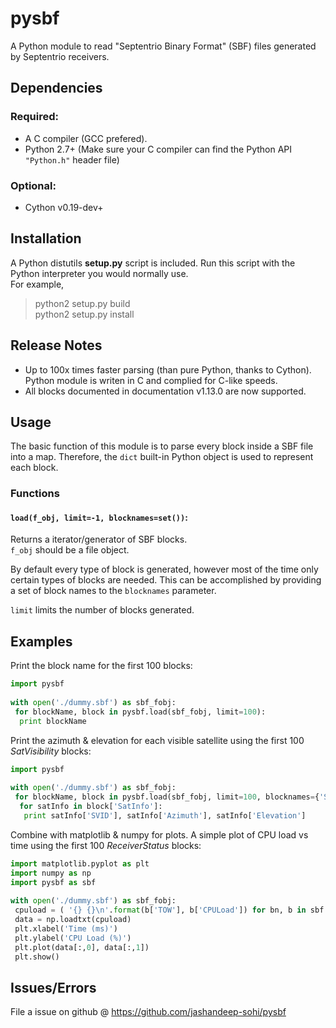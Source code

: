 # pysbf

A Python module to read "Septentrio Binary Format" (SBF) files generated by Septentrio receivers.

## Dependencies

### Required:
* A C compiler (GCC prefered).
* Python 2.7+ (Make sure your C compiler can find the Python API `"Python.h"` header file)

### Optional:
* Cython v0.19-dev+ 


## Installation

A Python distutils **setup.py** script is included.
Run this script with the Python interpreter you would normally use.  
For example,
>python2 setup.py build  
>python2 setup.py install

## Release Notes

* Up to 100x times faster parsing (than pure Python, thanks to Cython). Python module is writen in C and complied for C-like speeds.
* All blocks documented in documentation v1.13.0 are now supported.

## Usage

The basic function of this module is to parse every block inside a SBF file into a map.
Therefore, the `dict` built-in Python object is used to represent each block. 

### Functions

#### `load(f_obj, limit=-1, blocknames=set())`:
Returns a iterator/generator of SBF blocks.  
`f_obj` should be a file object.  

By default every type of block is generated, however most of the time only certain types
of blocks are needed. This can be accomplished by providing a set of block names to 
the `blocknames` parameter.  

`limit` limits the number of blocks generated.  


## Examples

Print the block name for the first 100 blocks:

```python
import pysbf
    
with open('./dummy.sbf') as sbf_fobj:
 for blockName, block in pysbf.load(sbf_fobj, limit=100):
  print blockName
```
      
Print the azimuth & elevation for each visible satellite using the first 100 *SatVisibility* blocks:

```python
import pysbf
    
with open('./dummy.sbf') as sbf_fobj:
 for blockName, block in pysbf.load(sbf_fobj, limit=100, blocknames={'SatVisibility'}):
  for satInfo in block['SatInfo']:
   print satInfo['SVID'], satInfo['Azimuth'], satInfo['Elevation']
```

Combine with matplotlib & numpy for plots. A simple plot of CPU load vs time using the first 100 *ReceiverStatus* blocks:

```python
import matplotlib.pyplot as plt
import numpy as np
import pysbf as sbf
    
with open('./dummy.sbf') as sbf_fobj:
 cpuload = ( '{} {}\n'.format(b['TOW'], b['CPULoad']) for bn, b in sbf.load(sbf_fobj, 100, {'ReceiverStatus_v2'}) )
 data = np.loadtxt(cpuload)
 plt.xlabel('Time (ms)')
 plt.ylabel('CPU Load (%)')
 plt.plot(data[:,0], data[:,1])
 plt.show()
```

## Issues/Errors

File a issue on github @ https://github.com/jashandeep-sohi/pysbf

